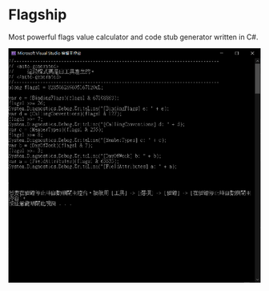 # Flagship
Most powerful flags value calculator and code stub generator written in C#.

![img](./img/demo.png)